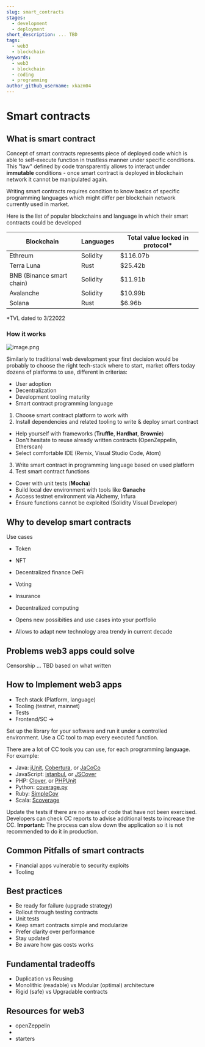 ```yaml
---
slug: smart_contracts
stages:
  - development
  - deployment
short_description: ... TBD
tags:
  - web3
  - blockchain
keywords:
  - web3
  - blockchain
  - coding
  - programming
author_github_username: xkazm04
---
```


# Smart contracts

## What is smart contract

Concept of smart contracts represents piece of deployed code which is able to self-execute function in trustless manner under specific conditions. This "law" defined by code transparently allows to interact under **immutable** conditions - once smart contract is deployed in blockchain network it cannot be manipulated again.

Writing smart contracts requires condition to know basics of specific programming languages which might differ per blockchain network currently used in market.

Here is the list of popular blockchains and language in which their smart contracts could be developed

Blockchain| Languages | Total value locked in protocol*
---------|----------|---------
 Ethreum | Solidity | $116.07b
 Terra Luna | Rust | $25.42b
 BNB (Binance smart chain) | Solidity | $11.91b
 Avalanche | Solidity | $10.99b
 Solana | Rust | $6.96b

 *TVL dated to 3/22022


### How it works
![image.png](https://stoplight.io/api/v1/projects/cHJqOjEyMDc0MQ/images/f5ykbtyzagA)

Similarly to traditional web development your first decision would be probably to choose the right tech-stack where to start, market offers today dozens of platforms to use, different in criterias:

- User adoption
- Decentralization
- Development tooling maturity
- Smart contract programming language

1. Choose smart contract platform to work with
2. Install dependencies and related tooling to write & deploy smart contract
- Help yourself with frameworks (**Truffle**, **Hardhat**, **Brownie**)
- Don't hesitate to reuse already written contracts (OpenZeppelin, Etherscan)
- Select comfortable IDE (Remix, Visual Studio Code, Atom)
3. Write smart contract in programming language based on used platform 
4. Test smart contract functions
- Cover with unit tests (**Mocha**)
- Build local dev environment with tools like **Ganache**
- Access testnet environment via Alchemy, Infura
- Ensure functions cannot be exploited (Solidity Visual Developer)


## Why to develop smart contracts

Use cases 

- Token
- NFT
- Decentralized finance DeFi
- Voting
- Insurance
- Decentralized computing

- Opens new possibities and use cases into your portfolio
- Allows to adapt new technology area trendy in current decade

## Problems web3 apps could solve

Censorship ... TBD based on what written 

## How to Implement web3 apps

- Tech stack (Platform, language)
- Tooling (testnet, mainnet)
- Tests
- Frontend/SC ->

Set up the library for your software and run it under a controlled environment. Use a CC tool to map every executed function.

There are a lot of CC tools you can use, for each programming language. For example:

- Java: [jUnit](https://junit.org/junit5/), [Cobertura](http://cobertura.github.io/cobertura/), or [JaCoCo](https://www.jacoco.org/)
- JavaScript: [istanbul](https://istanbul.js.org/), or [JSCover](http://tntim96.github.io/JSCover/)
- PHP: [Clover](http://openclover.org/), or [PHPUnit](https://phpunit.de/)
- Python: [coverage.py](https://pypi.org/project/coverage/)
- Ruby: [SimpleCov](https://github.com/colszowka/simplecov)
- Scala: [Scoverage](http://scoverage.org/)

Update the tests if there are no areas of code that have not been exercised. Developers can check CC reports to advise additional tests to increase the CC.
**Important:** The process can slow down the application so it is not recommended to do it in production.

## Common Pitfalls of smart contracts

- Financial apps vulnerable to security exploits
- Tooling

## Best practices
- Be ready for failure (upgrade strategy)
- Rollout through testing contracts
- Unit tests
- Keep smart contracts simple and modularize
- Prefer clarity over performance
- Stay updated
- Be aware how gas costs works

## Fundamental tradeoffs
- Duplication vs Reusing 
- Monolithic (readable) vs Modular (optimal) architecture
- Rigid (safe) vs Upgradable contracts




## Resources for web3

- openZeppelin
- 
- starters